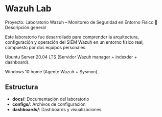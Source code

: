 # Wazuh Lab

Proyecto: Laboratorio Wazuh – Monitoreo de Seguridad en Entorno Físico
📌 Descripción general

Este laboratorio fue desarrollado para comprender la arquitectura, configuración y operación del SIEM Wazuh en un entorno físico real, compuesto por dos equipos personales:

Ubuntu Server 20.04 LTS (Servidor Wazuh manager + indexder + dashboard).

Windows 10 home (Agente Wazuh + Sysmon).


## Estructura
- **docs/**: Documentación del laboratorio
- **configs/**: Archivos de configuración
- **dashboards/**: Dashboards y visualizaciones
